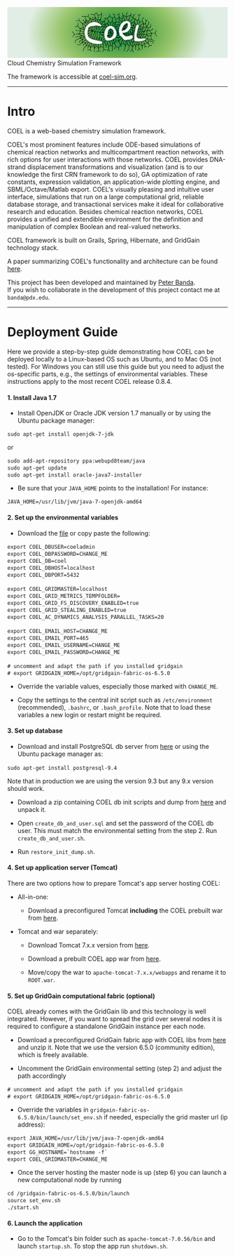 ![COEL rocks!](/source/Web/web-app/images/coel_gradient-01.png "COEL rocks!")
Cloud Chemistry Simulation Framework

The framework is accessible at [coel-sim.org](http://coel-sim.org).

---

# Intro

COEL is a web-based chemistry simulation framework.

COEL's most prominent features include ODE-based simulations of chemical reaction networks and multicompartment reaction networks, with rich options for user interactions with those networks. COEL provides DNA-strand displacement transformations and visualization (and is to our knowledge the first CRN framework to do so), GA optimization of rate constants, expression validation, an application-wide plotting engine, and SBML/Octave/Matlab export. COEL's visually pleasing and intuitive user interface, simulations that run on a large computational grid, reliable database storage, and transactional services make it ideal for collaborative research and education.
Besides chemical reaction networks, COEL provides a unified and extendible environment for the definition and manipulation of complex Boolean and real-valued networks.

COEL framework is built on Grails, Spring, Hibernate, and GridGain technology stack. 

A paper summarizing COEL's functionality and architecture can be found [here](http://arxiv.org/abs/1407.4027).

This project has been developed and maintained by [Peter Banda](http://peterbanda.net).</br>
If you wish to collaborate in the development of this project contact me at `banda@pdx.edu`.

---

# Deployment Guide

Here we provide a step-by-step guide demonstrating how COEL can be deployed locally to a Linux-based OS such as Ubuntu, and to Mac OS (not tested). For Windows you can still use this guide but you need to adjust the os-specific parts, e.g., the settings of environmental variables. These instructions apply to the most recent COEL release 0.8.4.

#### 1. Install Java 1.7

* Install OpenJDK or Oracle JDK version 1.7 manually or by using the Ubuntu package manager:
```
sudo apt-get install openjdk-7-jdk
```
or
```
sudo add-apt-repository ppa:webupd8team/java
sudo apt-get update
sudo apt-get install oracle-java7-installer
```
* Be sure that your `JAVA_HOME` points to the installation! For instance:
```
JAVA_HOME=/usr/lib/jvm/java-7-openjdk-amd64
```

#### 2. Set up the environmental variables

* Download the [file](http://peterbanda.net/coel/0.8.4/environmental_setting) or copy paste the following:
```
export COEL_DBUSER=coeladmin
export COEL_DBPASSWORD=CHANGE_ME
export COEL_DB=coel
export COEL_DBHOST=localhost
export COEL_DBPORT=5432

export COEL_GRIDMASTER=localhost
export COEL_GRID_METRICS_TEMPFOLDER=
export COEL_GRID_FS_DISCOVERY_ENABLED=true
export COEL_GRID_STEALING_ENABLED=true
export COEL_AC_DYNAMICS_ANALYSIS_PARALLEL_TASKS=20

export COEL_EMAIL_HOST=CHANGE_ME
export COEL_EMAIL_PORT=465
export COEL_EMAIL_USERNAME=CHANGE_ME
export COEL_EMAIL_PASSWORD=CHANGE_ME

# uncomment and adapt the path if you installed gridgain
# export GRIDGAIN_HOME=/opt/gridgain-fabric-os-6.5.0
```
* Override the variable values, especially those marked with `CHANGE_ME`.

* Copy the settings to the central init script such as `/etc/environment` (recommended), `.bashrc`, or `.bash_profile`.
  Note that to load these variables a new login or restart might be required.

#### 3. Set up database

* Download and install PostgreSQL db server from [here](http://www.postgresql.org/download/) or using the Ubuntu package manager as:

`sudo apt-get install postgresql-9.4`

 Note that in production we are using the version 9.3 but any 9.x version should work.
 
* Download a zip containing COEL db init scripts and dump from [here](http://peterbanda.net/coel/0.8.4/db_init_scripts.zip) and unpack it.

* Open `create_db_and_user.sql` and set the password of the COEL db user. This must match the environmental setting from the step 2. Run `create_db_and_user.sh`.

* Run `restore_init_dump.sh`.
 
#### 4. Set up application server (Tomcat)
There are two options how to prepare Tomcat's app server hosting COEL:

* All-in-one:
  * Download a preconfigured Tomcat **including** the COEL prebuilt war from [here](https://peterbanda.net/coel/0.8.4/apache-tomcat-7.0.56_with_coel_0.8.4.zip).

* Tomcat and war separately:
  * Download Tomcat 7.x.x version from [here](https://tomcat.apache.org/download-70.cgi).

  * Download a prebuilt COEL app war from [here](https://peterbanda.net/coel/0.8.4/coel-web-0.8.4.war).

  * Move/copy the war to `apache-tomcat-7.x.x/webapps` and rename it to `ROOT.war`.

#### 5. Set up GridGain computational fabric (optional)

COEL already comes with the GridGain lib and this technology is well integrated. However, if you want to spread the grid over several nodes it is required to configure a standalone GridGain instance per each node.

* Download a preconfigured GridGain fabric app with COEL libs from [here](https://peterbanda.net/coel/0.8.4/gridgain-fabric-os-6.5.0_with_coel_0.8.4.zip) and unzip it. Note that we use the version 6.5.0 (community edition), which is freely available.

* Uncomment the GridGain environmental setting (step 2) and adjust the path accordingly
```
# uncomment and adapt the path if you installed gridgain
# export GRIDGAIN_HOME=/opt/gridgain-fabric-os-6.5.0
```
* Override the variables in `gridgain-fabric-os-6.5.0/bin/launch/set_env.sh` if needed, especially the grid master url (ip address):
``` 
export JAVA_HOME=/usr/lib/jvm/java-7-openjdk-amd64
export GRIDGAIN_HOME=/opt/gridgain-fabric-os-6.5.0
export GG_HOSTNAME=`hostname -f`
export COEL_GRIDMASTER=CHANGE_ME
```

* Once the server hosting the master node is up (step 6) you can launch a new computational node by running
```
cd /gridgain-fabric-os-6.5.0/bin/launch
source set_env.sh
./start.sh
```
#### 6. Launch the application

* Go to the Tomcat's bin folder such as `apache-tomcat-7.0.56/bin` and launch `startup.sh`. To stop the app run `shutdown.sh`.
